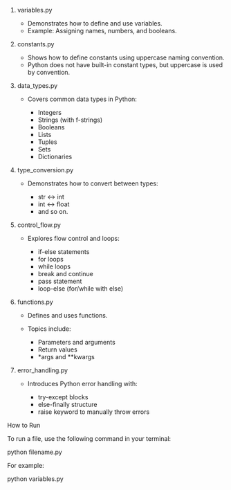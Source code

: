 1. variables.py

   * Demonstrates how to define and use variables.
   * Example: Assigning names, numbers, and booleans.

2. constants.py

   * Shows how to define constants using uppercase naming convention.
   * Python does not have built-in constant types, but uppercase is used by convention.

3. data\_types.py

   * Covers common data types in Python:

     * Integers
     * Strings (with f-strings)
     * Booleans
     * Lists
     * Tuples
     * Sets
     * Dictionaries

4. type\_conversion.py

   * Demonstrates how to convert between types:

     * str ↔ int
     * int ↔ float
     * and so on.

5. control\_flow\.py

   * Explores flow control and loops:

     * if-else statements
     * for loops
     * while loops
     * break and continue
     * pass statement
     * loop-else (for/while with else)

6. functions.py

   * Defines and uses functions.
   * Topics include:

     * Parameters and arguments
     * Return values
     * \*args and \*\*kwargs

7. error\_handling.py

   * Introduces Python error handling with:

     * try-except blocks
     * else-finally structure
     * raise keyword to manually throw errors

How to Run

To run a file, use the following command in your terminal:

python filename.py

For example:

python variables.py
